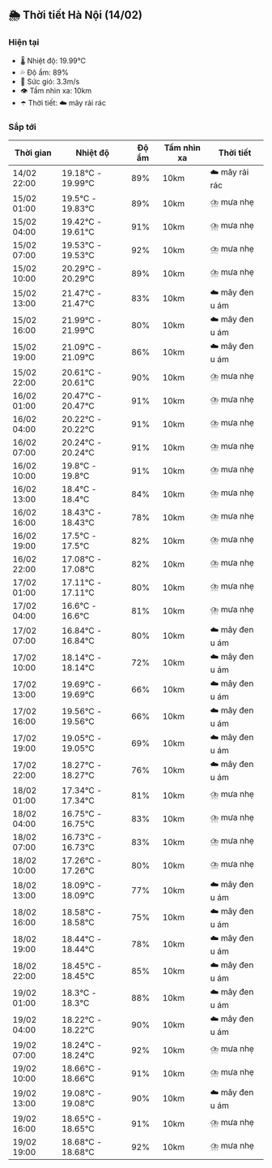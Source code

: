 ## 🌦️ Thời tiết Hà Nội (14/02)

### Hiện tại

- 🌡️ Nhiệt độ: 19.99℃
- 💦 Độ ẩm: 89%
- 💨 Sức gió: 3.3m/s
- 👁️ Tầm nhìn xa: 10km
- ☂️ Thời tiết: ☁️ mây rải rác

### Sắp tới

| Thời gian | Nhiệt độ | Độ ẩm | Tầm nhìn xa | Thời tiết |
| --- | --- | --- | --- | --- |
| 14/02 22:00 | 19.18℃ - 19.99℃ | 89% | 10km | ☁️ mây rải rác |
| 15/02 01:00 | 19.5℃ - 19.83℃ | 89% | 10km | ⛈️ mưa nhẹ |
| 15/02 04:00 | 19.42℃ - 19.61℃ | 91% | 10km | ⛈️ mưa nhẹ |
| 15/02 07:00 | 19.53℃ - 19.53℃ | 92% | 10km | ⛈️ mưa nhẹ |
| 15/02 10:00 | 20.29℃ - 20.29℃ | 89% | 10km | ⛈️ mưa nhẹ |
| 15/02 13:00 | 21.47℃ - 21.47℃ | 83% | 10km | ☁️ mây đen u ám |
| 15/02 16:00 | 21.99℃ - 21.99℃ | 80% | 10km | ☁️ mây đen u ám |
| 15/02 19:00 | 21.09℃ - 21.09℃ | 86% | 10km | ☁️ mây đen u ám |
| 15/02 22:00 | 20.61℃ - 20.61℃ | 90% | 10km | ⛈️ mưa nhẹ |
| 16/02 01:00 | 20.47℃ - 20.47℃ | 91% | 10km | ⛈️ mưa nhẹ |
| 16/02 04:00 | 20.22℃ - 20.22℃ | 91% | 10km | ⛈️ mưa nhẹ |
| 16/02 07:00 | 20.24℃ - 20.24℃ | 91% | 10km | ⛈️ mưa nhẹ |
| 16/02 10:00 | 19.8℃ - 19.8℃ | 91% | 10km | ⛈️ mưa nhẹ |
| 16/02 13:00 | 18.4℃ - 18.4℃ | 84% | 10km | ⛈️ mưa nhẹ |
| 16/02 16:00 | 18.43℃ - 18.43℃ | 78% | 10km | ⛈️ mưa nhẹ |
| 16/02 19:00 | 17.5℃ - 17.5℃ | 82% | 10km | ⛈️ mưa nhẹ |
| 16/02 22:00 | 17.08℃ - 17.08℃ | 82% | 10km | ⛈️ mưa nhẹ |
| 17/02 01:00 | 17.11℃ - 17.11℃ | 80% | 10km | ⛈️ mưa nhẹ |
| 17/02 04:00 | 16.6℃ - 16.6℃ | 81% | 10km | ⛈️ mưa nhẹ |
| 17/02 07:00 | 16.84℃ - 16.84℃ | 80% | 10km | ☁️ mây đen u ám |
| 17/02 10:00 | 18.14℃ - 18.14℃ | 72% | 10km | ☁️ mây đen u ám |
| 17/02 13:00 | 19.69℃ - 19.69℃ | 66% | 10km | ☁️ mây đen u ám |
| 17/02 16:00 | 19.56℃ - 19.56℃ | 66% | 10km | ☁️ mây đen u ám |
| 17/02 19:00 | 19.05℃ - 19.05℃ | 69% | 10km | ☁️ mây đen u ám |
| 17/02 22:00 | 18.27℃ - 18.27℃ | 76% | 10km | ☁️ mây đen u ám |
| 18/02 01:00 | 17.34℃ - 17.34℃ | 81% | 10km | ⛈️ mưa nhẹ |
| 18/02 04:00 | 16.75℃ - 16.75℃ | 83% | 10km | ⛈️ mưa nhẹ |
| 18/02 07:00 | 16.73℃ - 16.73℃ | 83% | 10km | ⛈️ mưa nhẹ |
| 18/02 10:00 | 17.26℃ - 17.26℃ | 80% | 10km | ⛈️ mưa nhẹ |
| 18/02 13:00 | 18.09℃ - 18.09℃ | 77% | 10km | ☁️ mây đen u ám |
| 18/02 16:00 | 18.58℃ - 18.58℃ | 75% | 10km | ☁️ mây đen u ám |
| 18/02 19:00 | 18.44℃ - 18.44℃ | 78% | 10km | ☁️ mây đen u ám |
| 18/02 22:00 | 18.45℃ - 18.45℃ | 85% | 10km | ☁️ mây đen u ám |
| 19/02 01:00 | 18.3℃ - 18.3℃ | 88% | 10km | ☁️ mây đen u ám |
| 19/02 04:00 | 18.22℃ - 18.22℃ | 90% | 10km | ☁️ mây đen u ám |
| 19/02 07:00 | 18.24℃ - 18.24℃ | 92% | 10km | ⛈️ mưa nhẹ |
| 19/02 10:00 | 18.66℃ - 18.66℃ | 91% | 10km | ⛈️ mưa nhẹ |
| 19/02 13:00 | 19.08℃ - 19.08℃ | 90% | 10km | ☁️ mây đen u ám |
| 19/02 16:00 | 18.65℃ - 18.65℃ | 91% | 10km | ⛈️ mưa nhẹ |
| 19/02 19:00 | 18.68℃ - 18.68℃ | 92% | 10km | ⛈️ mưa nhẹ |
